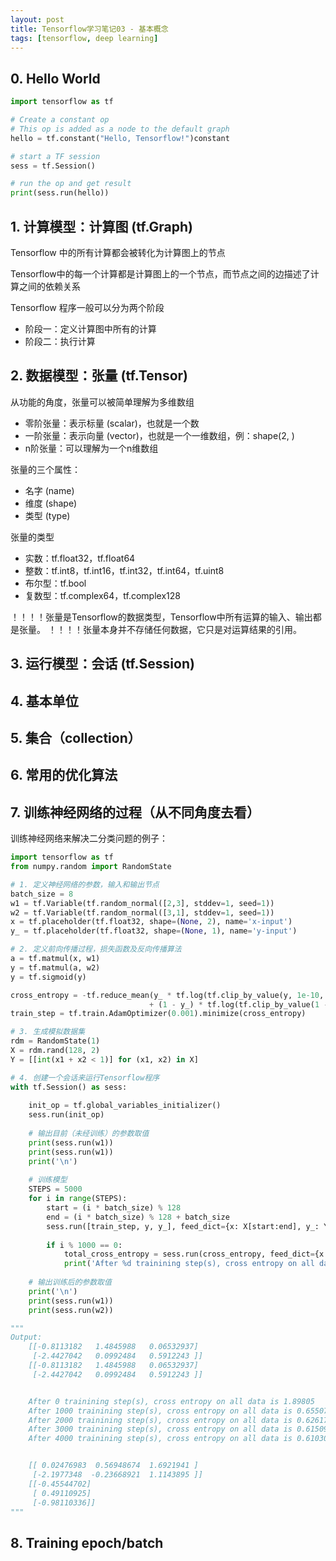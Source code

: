```yaml
---
layout: post
title: Tensorflow学习笔记03 - 基本概念
tags: [tensorflow, deep learning]
---
```


## 0. Hello World

```python
import tensorflow as tf

# Create a constant op
# This op is added as a node to the default graph
hello = tf.constant("Hello, Tensorflow!")constant

# start a TF session
sess = tf.Session()

# run the op and get result
print(sess.run(hello))
```

## 1. 计算模型：计算图 (tf.Graph)

Tensorflow 中的所有计算都会被转化为计算图上的节点

Tensorflow中的每一个计算都是计算图上的一个节点，而节点之间的边描述了计算之间的依赖关系

Tensorflow 程序一般可以分为两个阶段
* 阶段一：定义计算图中所有的计算
* 阶段二：执行计算


## 2. 数据模型：张量 (tf.Tensor)

从功能的角度，张量可以被简单理解为多维数组
* 零阶张量：表示标量 (scalar)，也就是一个数
* 一阶张量：表示向量 (vector)，也就是一个一维数组，例：shape(2, )
*  n阶张量：可以理解为一个n维数组

张量的三个属性：
* 名字 (name)
* 维度 (shape)
* 类型 (type)

张量的类型
* 实数：tf.float32，tf.float64
* 整数：tf.int8，tf.int16，tf.int32，tf.int64，tf.uint8
* 布尔型：tf.bool
* 复数型：tf.complex64，tf.complex128

！！！！张量是Tensorflow的数据类型，Tensorflow中所有运算的输入、输出都是张量。
！！！！张量本身并不存储任何数据，它只是对运算结果的引用。


## 3. 运行模型：会话 (tf.Session)


## 4. 基本单位


## 5. 集合（collection）


## 6. 常用的优化算法


## 7. 训练神经网络的过程（从不同角度去看）

训练神经网络来解决二分类问题的例子：

```python
import tensorflow as tf
from numpy.random import RandomState

# 1. 定义神经网络的参数，输入和输出节点
batch_size = 8
w1 = tf.Variable(tf.random_normal([2,3], stddev=1, seed=1))
w2 = tf.Variable(tf.random_normal([3,1], stddev=1, seed=1))
x = tf.placeholder(tf.float32, shape=(None, 2), name='x-input')
y_ = tf.placeholder(tf.float32, shape=(None, 1), name='y-input')

# 2. 定义前向传播过程，损失函数及反向传播算法
a = tf.matmul(x, w1)
y = tf.matmul(a, w2)
y = tf.sigmoid(y)

cross_entropy = -tf.reduce_mean(y_ * tf.log(tf.clip_by_value(y, 1e-10, 1.0))
                               + (1 - y_) * tf.log(tf.clip_by_value(1 - y, 1e-10, 1.0)))
train_step = tf.train.AdamOptimizer(0.001).minimize(cross_entropy)

# 3. 生成模拟数据集
rdm = RandomState(1)
X = rdm.rand(128, 2)
Y = [[int(x1 + x2 < 1)] for (x1, x2) in X]

# 4. 创建一个会话来运行Tensorflow程序
with tf.Session() as sess:
    
    init_op = tf.global_variables_initializer()
    sess.run(init_op)
    
    # 输出目前（未经训练）的参数取值
    print(sess.run(w1))
    print(sess.run(w1))
    print('\n')
    
    # 训练模型
    STEPS = 5000
    for i in range(STEPS):
        start = (i * batch_size) % 128
        end = (i * batch_size) % 128 + batch_size
        sess.run([train_step, y, y_], feed_dict={x: X[start:end], y_: Y[start:end]})
        
        if i % 1000 == 0:
            total_cross_entropy = sess.run(cross_entropy, feed_dict={x: X, y_: Y})
            print('After %d trainining step(s), cross entropy on all data is %g' % (i, total_cross_entropy))
            
    # 输出训练后的参数取值
    print('\n')
    print(sess.run(w1))
    print(sess.run(w2))

"""
Output:
    [[-0.8113182   1.4845988   0.06532937]
     [-2.4427042   0.0992484   0.5912243 ]]
    [[-0.8113182   1.4845988   0.06532937]
     [-2.4427042   0.0992484   0.5912243 ]]


    After 0 trainining step(s), cross entropy on all data is 1.89805
    After 1000 trainining step(s), cross entropy on all data is 0.655075
    After 2000 trainining step(s), cross entropy on all data is 0.626172
    After 3000 trainining step(s), cross entropy on all data is 0.615096
    After 4000 trainining step(s), cross entropy on all data is 0.610309


    [[ 0.02476983  0.56948674  1.6921941 ]
     [-2.1977348  -0.23668921  1.1143895 ]]
    [[-0.45544702]
     [ 0.49110925]
     [-0.98110336]]
"""
```


## 8. Training epoch/batch












